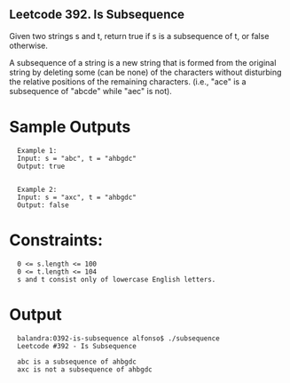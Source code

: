 ## Leetcode 392. Is Subsequence

Given two strings s and t, return true if s is a subsequence of t, or false otherwise.

A subsequence of a string is a new string that is formed from the original string by deleting some (can be none) of the characters without disturbing the relative positions of the remaining characters. (i.e., "ace" is a subsequence of "abcde" while "aec" is not).


# Sample Outputs

      Example 1:
      Input: s = "abc", t = "ahbgdc"
      Output: true


      Example 2:
      Input: s = "axc", t = "ahbgdc"
      Output: false
 

# Constraints:

      0 <= s.length <= 100
      0 <= t.length <= 104
      s and t consist only of lowercase English letters.


# Output

      balandra:0392-is-subsequence alfonso$ ./subsequence 
      Leetcode #392 - Is Subsequence

      abc is a subsequence of ahbgdc
      axc is not a subsequence of ahbgdc

